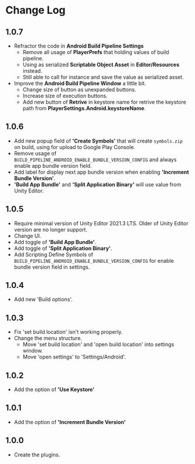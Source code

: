 # Change Log

## 1.0.7
- Refractor the code in **Android Build Pipeline Settings**
    - Remove all usage of **PlayerPrefs** that holding values of build pipeline.
    - Using as serialized **Scriptable Object Asset** in **Editor/Resources** instead.
    - Still able to call for instance and save the value as serialized asset.
- Improve the **Android Build Pipeline Window** a little bit.
    - Change size of button as unexpanded buttons.
    - Increase size of execution buttons.
    - Add new button of **Retrive** in keystore name for retrive the keystore path from **PlayerSettings.Android.keystoreName**.

## 1.0.6
- Add new popup field of **'Create Symbols'** that will create `symbols.zip` on build, using for upload to Google Play Console.
- Remove usage of `BUILD_PIPELINE_ANDROID_ENABLE_BUNDLE_VERSION_CONFIG` and always enable app bundle version field.
- Add label for display next app bundle version when enabling **'Increment Bundle Version'**.
- **'Build App Bundle'** and **'Split Application Binary'** will use value from Unity Editor.

## 1.0.5
- Require minimal version of Unity Editor 2021.3 LTS. Older of Unity Editor version are no longer support.
- Change UI.
- Add toggle of **'Build App Bundle'**.
- Add toggle of **'Split Application Binary'**.
- Add Scripting Define Symbols of `BUILD_PIPELINE_ANDROID_ENABLE_BUNDLE_VERSION_CONFIG` for enable bundle version field in settings.

## 1.0.4
- Add new 'Build options'.

## 1.0.3
- Fix 'set build location' isn't working properly.
- Change the menu structure.
    - Move 'set build location' and 'open build location' into settings window.
    - Move 'open settings' to 'Settings/Android'.

## 1.0.2
- Add the option of **'Use Keystore'**

## 1.0.1
- Add the option of **'Increment Bundle Version'**

## 1.0.0
- Create the plugins.